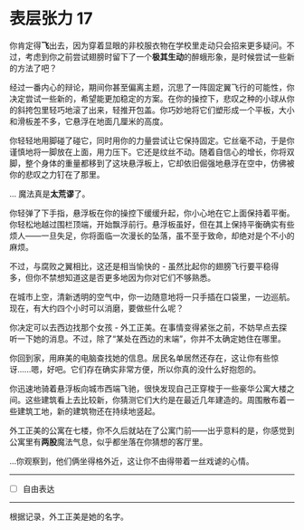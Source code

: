 # 表层张力 17

你肯定得**飞**出去，因为穿着显眼的非校服衣物在学校里走动只会招来更多疑问。不过，考虑到你之前尝试翅膀时留下了一个**极其生动**的醉蛾形象，是时候尝试一些新的方法了吧？

经过一番内心的辩论，期间你甚至偏离主题，沉思了一阵固定翼飞行的可能性，你决定尝试一些新的，希望能更加稳定的方案。在你的操控下，悲叹之种的小球从你的斜挎包里轻巧地滚了出来，轻推开包盖。你巧妙地将它们塑形成一个平板，大小和滑板差不多，它悬浮在地面几厘米的高度。

你轻轻地用脚碰了碰它，同时用你的力量尝试让它保持固定。它丝毫不动，于是你谨慎地将一脚放在上面，用力压下。它还是纹丝不动。随着自信心的增长，你将双脚，整个身体的重量都移到了这块悬浮板上，它却依旧倔强地悬浮在空中，仿佛被你的悲叹之力钉在了那里。

... 魔法真是**太荒谬**了。

你轻弹了下手指，悬浮板在你的操控下缓缓升起，你小心地在它上面保持着平衡。你轻松地越过围栏顶端，开始飘浮前行。悬浮板虽好，但在其上保持平衡确实有些烦人——一旦失足，你将面临一次漫长的坠落，虽不至于致命，却绝对是个不小的麻烦。

不过，与腐败之翼相比，这还是相当愉快的 - 虽然比起你的翅膀飞行要平稳得多，但你不禁想知道这是否更多地因为你对它们不够熟悉。

在城市上空，清新透明的空气中，你一边随意地将一只手插在口袋里，一边巡航。现在，有大约四个小时可以消磨，要做些什么呢？

你决定可以去西边找那个女孩 - 外工正美。在事情变得紧张之前，不妨早点去探听一下她的消息。不过，除了“某处在西边的末端”，你并不太确定她住在哪里。

你回到家，用麻美的电脑查找她的信息。居民名单居然还存在，这让你有些惊讶......嗯，好吧。它们存在确实非常方便，所以你真的没什么好抱怨的。

你迅速地骑着悬浮板向城市西端飞驰，很快发现自己正穿梭于一些豪华公寓大楼之间。这些建筑看上去比较新，你猜测它们大约是在最近几年建造的。周围散布着一些建筑工地，新的建筑物还在持续地竖起。

外工正美的公寓在七楼，你不久后就站在了公寓门前——出乎意料的是，你感觉到公寓里有**两股**魔法气息，似乎都坐落在你猜想的客厅里。

...你观察到，他们俩坐得格外近，这让你不由得带着一丝戏谑的心情。

---

- [ ] 自由表达

---

根据记录，外工正美是她的名字。
